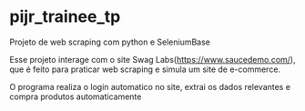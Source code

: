 # pijr_trainee_tp

Projeto de web scraping com python e SeleniumBase

Esse projeto interage com o site Swag Labs(https://www.saucedemo.com/), que é feito para praticar web scraping e simula um site de e-commerce.

O programa realiza o login automatico no site, extrai os dados relevantes e compra produtos automaticamente